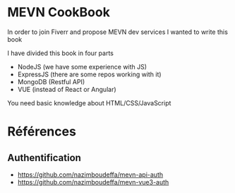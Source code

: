 # MEVN CookBook

In order to join Fiverr and propose MEVN dev services I wanted to write this book

I have divided this book in four parts

* NodeJS (we have some experience with JS)
* ExpressJS (there are some repos working with it)
* MongoDB (Restful API) 
* VUE (instead of React or Angular)

You need basic knowledge about HTML/CSS/JavaScript

# Références

## Authentification

* https://github.com/nazimboudeffa/mevn-api-auth
* https://github.com/nazimboudeffa/mevn-vue3-auth
